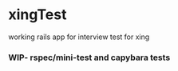 # xingTest
working rails app for interview test for xing

### WIP- rspec/mini-test and capybara tests ###
